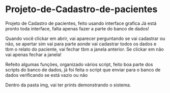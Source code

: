 # Projeto-de-Cadastro-de-pacientes
Projeto de Cadastro  de pacientes, feito usando interface grafica
Já está pronto toda interface, falta apenas fazer a parte do banco de dados!

Quando você clickar em abrir, vai aparecer perguntando se vai cadastrar ou não, se apertar sim vai para parte aonde vai cadastrar todos os dados e tbm o relato do paciente, vai fechar tbm a janela anterior.
Se clickar em não vai apenas fechar a janela!

Refeito algumas funções, organizado vários script, feito boa parte dos scripts do banco de dados, já foi feita o script que enviar para o banco de dados verificando se está vazio ou não


Dentro da pasta img, vai ter prints demonstrando o sistema.
